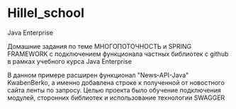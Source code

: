 # Hillel_school
Java Enterprise

Домашние задания по теме МНОГОПОТОЧНОСТЬ и SPRING FRAMEWORK с подключением функционала частных библиотек с github 
в рамках учебного курса Java Enterprise

В данном примере расширен функционал "News-API-Java" KwabenBerko, а именно добавлена строке к полученной от новостного
сайта ленты по запросу. Целью проекта было обучение подключения модулей, сторонних библиотек и использование технологии
SWAGGER

